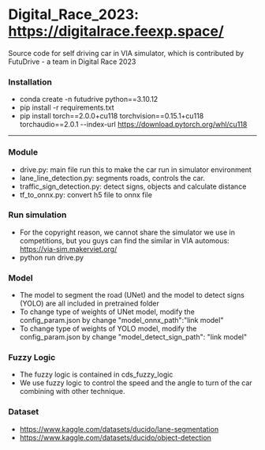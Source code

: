 # Digital_Race_2023: https://digitalrace.feexp.space/
Source code for self driving car in VIA simulator, which is contributed by FutuDrive - a team in Digital Race 2023

### Installation

- conda create -n futudrive python==3.10.12
- pip install -r requirements.txt
- pip install torch==2.0.0+cu118 torchvision==0.15.1+cu118 torchaudio==2.0.1 --index-url https://download.pytorch.org/whl/cu118 

---

### Module

- drive.py: main file run this to make the car run in simulator environment
- lane_line_detection.py: segments roads, controls the car.
- traffic_sign_detection.py: detect signs, objects and calculate distance
- tf_to_onnx.py: convert h5 file to onnx file

### Run simulation

- For the copyright reason, we cannot share the simulator we use in competitions, but you guys can find the similar in VIA automous: https://via-sim.makerviet.org/
- python run drive.py

### Model

- The model to segment the road (UNet) and the model to detect signs (YOLO) are all included in pretrained folder
- To change type of weights of UNet model, modify the config_param.json by change "model_onnx_path":"link model"
- To change type of weights of YOLO model, modify the config_param.json by change "model_detect_sign_path": "link model"

### Fuzzy Logic

- The fuzzy logic is contained in cds_fuzzy_logic 
- We use fuzzy logic to control the speed and the angle to turn of the car combining with other technique.

### Dataset
- https://www.kaggle.com/datasets/ducido/lane-segmentation
- https://www.kaggle.com/datasets/ducido/object-detection


 
